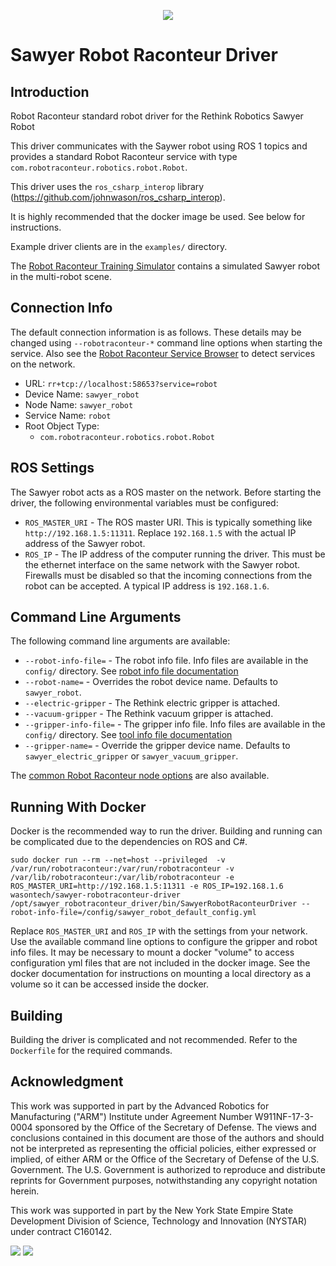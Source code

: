 <p align="center"><img src="https://raw.githubusercontent.com/robotraconteur/robotraconteur/refs/heads/master/docs/figures/logo-header.svg"></p>

# Sawyer Robot Raconteur Driver

## Introduction

Robot Raconteur standard robot driver for the Rethink Robotics Sawyer Robot

This driver communicates with the Saywer robot using ROS 1 topics and provides a standard Robot Raconteur service with type `com.robotraconteur.robotics.robot.Robot`.

This driver uses the `ros_csharp_interop` library (https://github.com/johnwason/ros_csharp_interop).

It is highly recommended that the docker image be used. See below for instructions.

Example driver clients are in the `examples/` directory.

The [Robot Raconteur Training Simulator](https://github.com/robotraconteur-contrib/robotraconteur_training_sim) contains a simulated Sawyer robot in the multi-robot scene.

## Connection Info

The default connection information is as follows. These details may be changed using `--robotraconteur-*` command
line options when starting the service. Also see the
[Robot Raconteur Service Browser](https://github.com/robotraconteur/RobotRaconteur_ServiceBrowser) to detect
services on the network.

- URL: `rr+tcp://localhost:58653?service=robot`
- Device Name: `sawyer_robot`
- Node Name: `sawyer_robot`
- Service Name: `robot`
- Root Object Type:
  - `com.robotraconteur.robotics.robot.Robot`

## ROS Settings

The Sawyer robot acts as a ROS master on the network. Before starting the driver, the following environmental variables
must be configured:

* `ROS_MASTER_URI` - The ROS master URI. This is typically something like `http://192.168.1.5:11311`. Replace
`192.168.1.5` with the actual IP address of the Sawyer robot.
* `ROS_IP` - The IP address of the computer running the driver. This must be the ethernet interface on the same network with the Sawyer robot. Firewalls must be disabled so that the incoming connections from the robot can be accepted. A typical IP address is `192.168.1.6`.

## Command Line Arguments

The following command line arguments are available:

* `--robot-info-file=` - The robot info file. Info files are available in the `config/` directory. See [robot info file documentation](https://github.com/robotraconteur/robotraconteur_standard_robdef/blob/master/docs/info_files/robot.md)
* `--robot-name=` - Overrides the robot device name. Defaults to `sawyer_robot`.
* `--electric-gripper` - The Rethink electric gripper is attached.
* `--vacuum-gripper` - The Rethink vacuum gripper is attached.
* `--gripper-info-file=` - The gripper info file. Info files are available in the `config/` directory. See [tool info file documentation](https://github.com/robotraconteur/robotraconteur_standard_robdef/blob/master/docs/info_files/tool.md)
* `--gripper-name=` - Override the gripper device name. Defaults to `sawyer_electric_gripper` or `sawyer_vacuum_gripper`.

The [common Robot Raconteur node options](https://github.com/robotraconteur/robotraconteur/wiki/Command-Line-Options) are also available.

## Running With Docker 

Docker is the recommended way to run the driver. Building and running can be complicated due to the dependencies on ROS and C\#.

```
sudo docker run --rm --net=host --privileged  -v /var/run/robotraconteur:/var/run/robotraconteur -v /var/lib/robotraconteur:/var/lib/robotraconteur -e ROS_MASTER_URI=http://192.168.1.5:11311 -e ROS_IP=192.168.1.6 wasontech/sawyer-robotraconteur-driver /opt/sawyer_robotraconteur_driver/bin/SawyerRobotRaconteurDriver --robot-info-file=/config/sawyer_robot_default_config.yml
```

Replace `ROS_MASTER_URI` and `ROS_IP` with the settings from your network. Use the available command line options to configure the gripper and robot info files.  It may be necessary to mount a docker "volume" to access configuration yml files that are not included in the docker image. See the docker documentation for instructions on mounting a local directory as a volume so it can be accessed inside the docker.

## Building

Building the driver is complicated and not recommended. Refer to the `Dockerfile` for the required commands.

## Acknowledgment

This work was supported in part by the Advanced Robotics for Manufacturing ("ARM") Institute under Agreement Number W911NF-17-3-0004 sponsored by the Office of the Secretary of Defense. The views and conclusions contained in this document are those of the authors and should not be interpreted as representing the official policies, either expressed or implied, of either ARM or the Office of the Secretary of Defense of the U.S. Government. The U.S. Government is authorized to reproduce and distribute reprints for Government purposes, notwithstanding any copyright notation herein.

This work was supported in part by the New York State Empire State Development Division of Science, Technology and Innovation (NYSTAR) under contract C160142.

![](https://github.com/robotraconteur/robotraconteur/blob/master/docs/figures/arm_logo.jpg?raw=true)
![](https://github.com/robotraconteur/robotraconteur/blob/master/docs/figures/nys_logo.jpg?raw=true)
